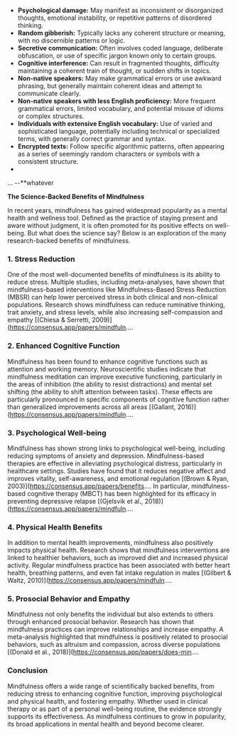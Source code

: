 - **Psychological damage:** May manifest as inconsistent or disorganized thoughts, emotional instability, or repetitive patterns of disordered thinking.
- **Random gibberish:** Typically lacks any coherent structure or meaning, with no discernible patterns or logic.
- **Secretive communication:** Often involves coded language, deliberate obfuscation, or use of specific jargon known only to certain groups.
- **Cognitive interference:** Can result in fragmented thoughts, difficulty maintaining a coherent train of thought, or sudden shifts in topics.
- **Non-native speakers:** May make grammatical errors or use awkward phrasing, but generally maintain coherent ideas and attempt to communicate clearly.
- **Non-native speakers with less English proficiency:** More frequent grammatical errors, limited vocabulary, and potential misuse of idioms or complex structures.
- **Individuals with extensive English vocabulary:** Use of varied and sophisticated language, potentially including technical or specialized terms, with generally correct grammar and syntax.
- **Encrypted texts:** Follow specific algorithmic patterns, often appearing as a series of seemingly random characters or symbols with a consistent structure.
-
...
--**whatever

**The Science-Backed Benefits of Mindfulness**

In recent years, mindfulness has gained widespread popularity as a mental health and wellness tool. Defined as the practice of staying present and aware without judgment, it is often promoted for its positive effects on well-being. But what does the science say? Below is an exploration of the many research-backed benefits of mindfulness.

### 1. Stress Reduction
One of the most well-documented benefits of mindfulness is its ability to reduce stress. Multiple studies, including meta-analyses, have shown that mindfulness-based interventions like Mindfulness-Based Stress Reduction (MBSR) can help lower perceived stress in both clinical and non-clinical populations. Research shows mindfulness can reduce ruminative thinking, trait anxiety, and stress levels, while also increasing self-compassion and empathy [(Chiesa & Serretti, 2009)](https://consensus.app/papers/mindfuln....

### 2. Enhanced Cognitive Function
Mindfulness has been found to enhance cognitive functions such as attention and working memory. Neuroscientific studies indicate that mindfulness meditation can improve executive functioning, particularly in the areas of inhibition (the ability to resist distractions) and mental set shifting (the ability to shift attention between tasks). These effects are particularly pronounced in specific components of cognitive function rather than generalized improvements across all areas [(Gallant, 2016)](https://consensus.app/papers/mindfuln....

### 3. Psychological Well-being
Mindfulness has shown strong links to psychological well-being, including reducing symptoms of anxiety and depression. Mindfulness-based therapies are effective in alleviating psychological distress, particularly in healthcare settings. Studies have found that it reduces negative affect and improves vitality, self-awareness, and emotional regulation [(Brown & Ryan, 2003)](https://consensus.app/papers/benefits.... In particular, mindfulness-based cognitive therapy (MBCT) has been highlighted for its efficacy in preventing depressive relapse [(Gjelsvik et al., 2018)](https://consensus.app/papers/mindfuln....

### 4. Physical Health Benefits
In addition to mental health improvements, mindfulness also positively impacts physical health. Research shows that mindfulness interventions are linked to healthier behaviors, such as improved diet and increased physical activity. Regular mindfulness practice has been associated with better heart health, breathing patterns, and even fat intake regulation in males [(Gilbert & Waltz, 2010)](https://consensus.app/papers/mindfuln....

### 5. Prosocial Behavior and Empathy
Mindfulness not only benefits the individual but also extends to others through enhanced prosocial behavior. Research has shown that mindfulness practices can improve relationships and increase empathy. A meta-analysis highlighted that mindfulness is positively related to prosocial behaviors, such as altruism and compassion, across diverse populations [(Donald et al., 2018)](https://consensus.app/papers/does-min....

### Conclusion
Mindfulness offers a wide range of scientifically backed benefits, from reducing stress to enhancing cognitive function, improving psychological and physical health, and fostering empathy. Whether used in clinical therapy or as part of a personal well-being routine, the evidence strongly supports its effectiveness. As mindfulness continues to grow in popularity, its broad applications in mental health and beyond become clearer.
